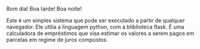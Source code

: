 Bom dia! Boa tarde! Boa noite!

Este é um simples sistema que pode ser executado a partir de qualquer navegador. 
Ele utilia a linguagem python, com a bliblioteca  flask. É uma calculadora de empréstimos que visa estimar
os valores a serem pagos em parcelas em regime de juros compostos.
